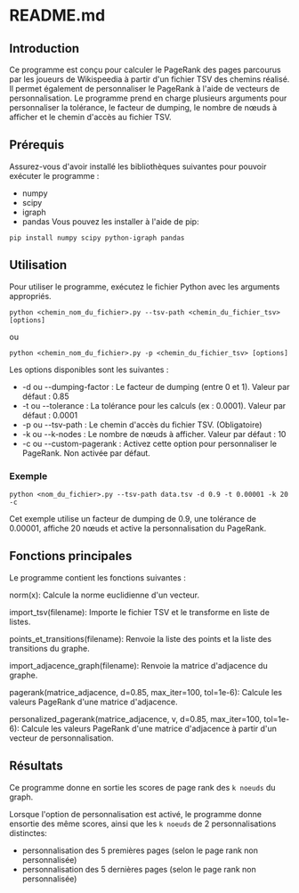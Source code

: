 # README.md

## Introduction
Ce programme est conçu pour calculer le PageRank des pages parcourus par les joueurs de Wikispeedia à partir d'un fichier TSV des chemins réalisé. Il permet également de personnaliser le PageRank à l'aide de vecteurs de personnalisation. Le programme prend en charge plusieurs arguments pour personnaliser la tolérance, le facteur de dumping, le nombre de nœuds à afficher et le chemin d'accès au fichier TSV.

## Prérequis
Assurez-vous d'avoir installé les bibliothèques suivantes pour pouvoir exécuter le programme :
- numpy
- scipy
- igraph
- pandas
Vous pouvez les installer à l'aide de pip:

```
pip install numpy scipy python-igraph pandas
```

## Utilisation
Pour utiliser le programme, exécutez le fichier Python avec les arguments appropriés.

```
python <chemin_nom_du_fichier>.py --tsv-path <chemin_du_fichier_tsv> [options]
```
ou
```
python <chemin_nom_du_fichier>.py -p <chemin_du_fichier_tsv> [options]
```

Les options disponibles sont les suivantes :

- -d ou --dumping-factor : Le facteur de dumping (entre 0 et 1). Valeur par défaut : 0.85
- -t ou --tolerance : La tolérance pour les calculs (ex : 0.0001). Valeur par défaut : 0.0001
- -p ou --tsv-path : Le chemin d'accès du fichier TSV. (Obligatoire)
- -k ou --k-nodes : Le nombre de nœuds à afficher. Valeur par défaut : 10
- -c ou --custom-pagerank : Activez cette option pour personnaliser le PageRank. Non activée par défaut.

### Exemple
```
python <nom_du_fichier>.py --tsv-path data.tsv -d 0.9 -t 0.00001 -k 20 -c
```
Cet exemple utilise un facteur de dumping de 0.9, une tolérance de 0.00001, affiche 20 nœuds et active la personnalisation du PageRank.

## Fonctions principales
Le programme contient les fonctions suivantes :

norm(x): Calcule la norme euclidienne d'un vecteur.

import_tsv(filename): Importe le fichier TSV et le transforme en liste de listes.

points_et_transitions(filename): Renvoie la liste des points et la liste des transitions du graphe.

import_adjacence_graph(filename): Renvoie la matrice d'adjacence du graphe.

pagerank(matrice_adjacence, d=0.85, max_iter=100, tol=1e-6): Calcule les valeurs PageRank d'une matrice d'adjacence.

personalized_pagerank(matrice_adjacence, v, d=0.85, max_iter=100, tol=1e-6): Calcule les valeurs PageRank d'une matrice d'adjacence à partir d'un vecteur de personnalisation.



## Résultats

Ce programme donne en sortie les scores de page rank des ```k noeuds``` du graph.

Lorsque l'option de personnalisation est activé, le programme donne ensortie des même scores, ainsi que les  ```k noeuds``` de 2 personnalisations distinctes:
- personnalisation des 5 premières pages (selon le page rank non personnalisée)
- personnalisation des 5 dernières pages (selon le page rank non personnalisée)

